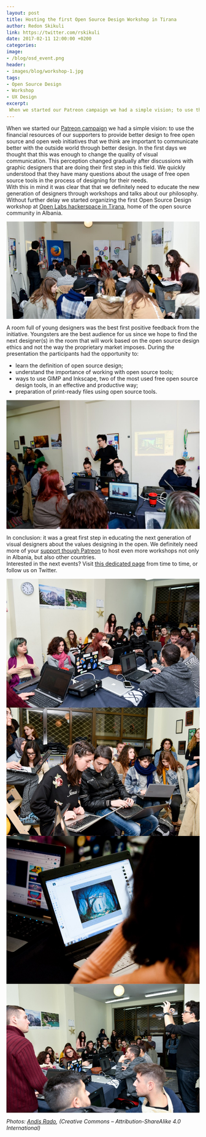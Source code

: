 ```yaml
---
layout: post
title: Hosting the first Open Source Design Workshop in Tirana
author: Redon Skikuli
link: https://twitter.com/rskikuli
date: 2017-02-11 12:00:00 +0200
categories:
image:
- /blog/osd_event.png
header:
- images/blog/workshop-1.jpg
tags:
- Open Source Design
- Workshop
- UX Design
excerpt:
 When we started our Patreon campaign we had a simple vision; to use the financial resources of our supporters to provide better design to free open source and open web initiatives
---
```


<p>When we started our <a href="https://www.patreon.com/ura" target="blank">Patreon campaign</a> we had a simple vision: to use the financial resources of our supporters to provide better design to free open source and open web initiatives that we think are important to communicate better with the outside world through better design. In the first days we thought that this was enough to change the quality of visual communication. This perception changed gradually after discussions with graphic designers that are doing their first step in this field. We quickly understood that they have many questions about the usage of free open source tools in the process of designing for their needs.<br /> With this in mind it was clear that that we definitely need to educate the new generation of designers through workshops and talks about our philosophy. Without further delay we started organizing the first Open Source Design workshop at <a href="https://openlabs.cc/" target="blank">Open Labs hackerspace in Tirana</a>, home of the open source community in Albania.</p>

<div class="large-12 large-centered centered-text columns">
<img src="/images/blog/workshop-1.jpg" alt="workshop">
</div>
<div class="two spacing"></div>

<p>A room full of young designers was the best first positive feedback from the initiative. Youngsters are the best audience for us since we hope to find the next designer(s) in the room that will work based on the open source design ethics and not the way the proprietary market imposes.
During the presentation the participants had the opportunity to:
<ul>
<li>learn the definition of open source design;</li>
<li>understand the importance of working with open source tools;</li>
<li>ways to use GIMP and Inkscape, two of the most used free open source design tools, in an effective and productive way;</li>
<li>preparation of print-ready files using open source tools.</li>
</ul>
</p>

<div class="large-12 large-centered centered-text columns">
<img src="/images/blog/workshop-2.jpg" alt="workshop">
</div>
<div class="two spacing"></div>

<p>In conclusion: it was a great first step in educating the next generation of visual designers about the values designing in the open. We definitely need more of your <a href="https://www.patreon.com/ura" target="blank">support though Patreon</a> to host even more workshops not only in Albania, but also other countries.<br /> Interested in the next events? Visit <a href="/events" target="blank">this dedicated page</a> from time to time, or follow us on Twitter.

<div class="large-12 large-centered centered-text columns">
<img src="/images/blog/workshop-3.jpg" alt="workshop">
</div>
<div class="two spacing"></div>

<div class="large-12 large-centered centered-text columns">
<img src="/images/blog/workshop-4.jpg" alt="workshop">
</div>
<div class="two spacing"></div>

<div class="large-12 large-centered centered-text columns">
<img src="/images/blog/workshop-5.jpg" alt="workshop">
</div>
<div class="two spacing"></div>

<div class="large-12 large-centered centered-text columns">
<img src="/images/blog/workshop-7.jpg" alt="workshop">
</div>
<div class="two spacing"></div>

<i>Photos: <a href="http://andisrado.com" target="blank">Andis Rado</a>, (Creative Commons – Attribution-ShareAlike 4.0 International)</i>
